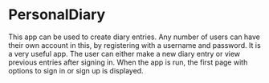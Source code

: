 PersonalDiary
=============

This app can be used to create diary entries. Any number of users can have their own account in this, by registering with a username and password. It is a very useful app. The user can either make a new diary entry or view previous entries after signing in.  When the app is run, the first page with options to sign in or sign up is displayed. 
